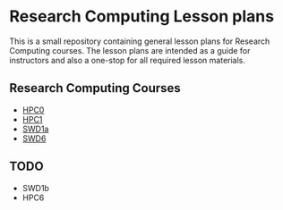 # Research Computing Lesson plans

This is a small repository containing general lesson plans for Research Computing courses. The lesson plans are intended as a guide for instructors and also a one-stop for all required lesson materials.

## Research Computing Courses

- [HPC0](https://github.com/ARCTraining/rc-lesson-plans/blob/main/hpc0/hpc0-lesson-plan.md)
- [HPC1](https://github.com/ARCTraining/rc-lesson-plans/blob/main/hpc1/hpc1-lesson-plan.md)
- [SWD1a](https://github.com/ARCTraining/rc-lesson-plans/blob/main/swd1a/swd1a.md)
- [SWD6](https://github.com/ARCTraining/rc-lesson-plans/blob/main/swd6/swd6.md)

## TODO

- SWD1b
- HPC6

